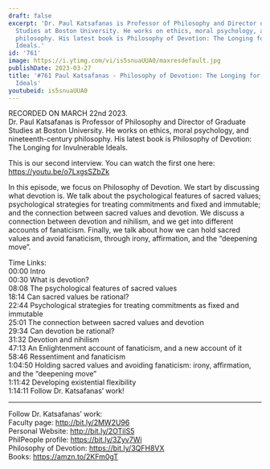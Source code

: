 ```yaml
---
draft: false
excerpt: 'Dr. Paul Katsafanas is Professor of Philosophy and Director of Graduate
  Studies at Boston University. He works on ethics, moral psychology, and nineteenth-century
  philosophy. His latest book is Philosophy of Devotion: The Longing for Invulnerable
  Ideals.'
id: '761'
image: https://i.ytimg.com/vi/is5snuaUUA0/maxresdefault.jpg
publishDate: 2023-03-27
title: '#761 Paul Katsafanas - Philosophy of Devotion: The Longing for Invulnerable
  Ideals'
youtubeid: is5snuaUUA0
---
```

RECORDED ON MARCH 22nd 2023.  
Dr. Paul Katsafanas is Professor of Philosophy and Director of Graduate Studies at Boston University. He works on ethics, moral psychology, and nineteenth-century philosophy. His latest book is Philosophy of Devotion: The Longing for Invulnerable Ideals.

This is our second interview. You can watch the first one here: https://youtu.be/o7LxgsSZbZk

In this episode, we focus on Philosophy of Devotion. We start by discussing what devotion is. We talk about the psychological features of sacred values; psychological strategies for treating commitments and fixed and immutable; and the connection between sacred values and devotion. We discuss a connection between devotion and nihilism, and we get into different accounts of fanaticism. Finally, we talk about how we can hold sacred values and avoid fanaticism, through irony, affirmation, and the “deepening move”.

Time Links:  
00:00 Intro  
00:30  What is devotion?  
08:08  The psychological features of sacred values  
18:14  Can sacred values be rational?  
22:44  Psychological strategies for treating commitments as fixed and immutable  
25:01  The connection between sacred values and devotion  
29:34  Can devotion be rational?  
31:32  Devotion and nihilism  
47:13  An Enlightenment account of fanaticism, and a new account of it  
58:46  Ressentiment and fanaticism  
1:04:50  Holding sacred values and avoiding fanaticism: irony, affirmation, and the “deepening move”  
1:11:42  Developing existential flexibility  
1:14:11  Follow Dr. Katsafanas’ work!

---

Follow Dr. Katsafanas’ work:  
Faculty page: http://bit.ly/2MW2U96  
Personal Website: http://bit.ly/2OTilS5  
PhilPeople profile: https://bit.ly/3Zyv7Wi  
Philosophy of Devotion: https://bit.ly/3QFH8VX  
Books: https://amzn.to/2KFm0gT
